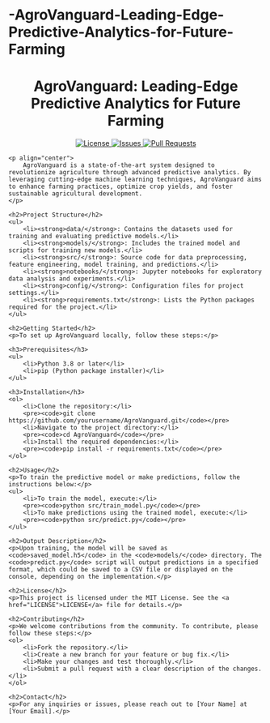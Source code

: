 # -AgroVanguard-Leading-Edge-Predictive-Analytics-for-Future-Farming
<!DOCTYPE html>
<html lang="en">
<head>
    <meta charset="UTF-8">
    <meta name="viewport" content="width=device-width, initial-scale=1.0">
    <title>AgroVanguard: Leading-Edge Predictive Analytics for Future Farming</title>
</head>
<body>
    <h1 align="center">AgroVanguard: Leading-Edge Predictive Analytics for Future Farming</h1>
    <p align="center">
        <a href="https://github.com/yourusername/AgroVanguard">
            <img src="https://img.shields.io/badge/license-MIT-brightgreen" alt="License">
        </a>
        <a href="https://github.com/yourusername/AgroVanguard/issues">
            <img src="https://img.shields.io/github/issues/yourusername/AgroVanguard" alt="Issues">
        </a>
        <a href="https://github.com/yourusername/AgroVanguard/pulls">
            <img src="https://img.shields.io/github/issues-pr/yourusername/AgroVanguard" alt="Pull Requests">
        </a>
    </p>

    <p align="center">
        AgroVanguard is a state-of-the-art system designed to revolutionize agriculture through advanced predictive analytics. By leveraging cutting-edge machine learning techniques, AgroVanguard aims to enhance farming practices, optimize crop yields, and foster sustainable agricultural development.
    </p>

    <h2>Project Structure</h2>
    <ul>
        <li><strong>data/</strong>: Contains the datasets used for training and evaluating predictive models.</li>
        <li><strong>models/</strong>: Includes the trained model and scripts for training new models.</li>
        <li><strong>src/</strong>: Source code for data preprocessing, feature engineering, model training, and predictions.</li>
        <li><strong>notebooks/</strong>: Jupyter notebooks for exploratory data analysis and experiments.</li>
        <li><strong>config/</strong>: Configuration files for project settings.</li>
        <li><strong>requirements.txt</strong>: Lists the Python packages required for the project.</li>
    </ul>

    <h2>Getting Started</h2>
    <p>To set up AgroVanguard locally, follow these steps:</p>

    <h3>Prerequisites</h3>
    <ul>
        <li>Python 3.8 or later</li>
        <li>pip (Python package installer)</li>
    </ul>

    <h3>Installation</h3>
    <ol>
        <li>Clone the repository:</li>
        <pre><code>git clone https://github.com/yourusername/AgroVanguard.git</code></pre>
        <li>Navigate to the project directory:</li>
        <pre><code>cd AgroVanguard</code></pre>
        <li>Install the required dependencies:</li>
        <pre><code>pip install -r requirements.txt</code></pre>
    </ol>

    <h2>Usage</h2>
    <p>To train the predictive model or make predictions, follow the instructions below:</p>
    <ul>
        <li>To train the model, execute:</li>
        <pre><code>python src/train_model.py</code></pre>
        <li>To make predictions using the trained model, execute:</li>
        <pre><code>python src/predict.py</code></pre>
    </ul>

    <h2>Output Description</h2>
    <p>Upon training, the model will be saved as <code>saved_model.h5</code> in the <code>models/</code> directory. The <code>predict.py</code> script will output predictions in a specified format, which could be saved to a CSV file or displayed on the console, depending on the implementation.</p>

    <h2>License</h2>
    <p>This project is licensed under the MIT License. See the <a href="LICENSE">LICENSE</a> file for details.</p>

    <h2>Contributing</h2>
    <p>We welcome contributions from the community. To contribute, please follow these steps:</p>
    <ol>
        <li>Fork the repository.</li>
        <li>Create a new branch for your feature or bug fix.</li>
        <li>Make your changes and test thoroughly.</li>
        <li>Submit a pull request with a clear description of the changes.</li>
    </ol>

    <h2>Contact</h2>
    <p>For any inquiries or issues, please reach out to [Your Name] at [Your Email].</p>
</body>
</html>
